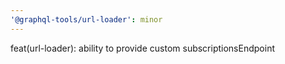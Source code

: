 ```yaml
---
'@graphql-tools/url-loader': minor
---
```


feat(url-loader): ability to provide custom subscriptionsEndpoint
